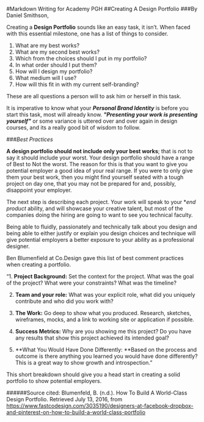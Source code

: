 #Markdown Writing for Academy PGH
##Creating A Design Portfolio
###By Daniel Smithson,

Creating a **Design Portfolio** sounds like an easy task, it isn’t. When faced with this essential milestone, one has a list of things to consider.

1.	What are my best works?
2.	What are my second best works?
3.	Which from the choices should I put in my portfolio?
4.	In what order should I put them?
5.	How will I design my portfolio?
6.	What medium will I use?
7.	How will this fit in with my current self-branding?

These are all questions a person will to ask him or herself in this task.

It is imperative to know what your __*Personal Brand Identity*__ is before you start this task, most will already know.
__*"Presenting your work is presenting yourself"*__ or some variance is uttered over and over again in design courses, and its a really good bit of wisdom to follow.

###*Best Practices*

**A design portfolio should not include only your best works**; that is not to say it should include your worst.  Your design portfolio should have a range of Best to Not the worst. The reason for this is that you want to give you potential employer a good idea of your real range.  If you were to only give them your best work, then you might find yourself seated with a tough project on day one, that you may not be prepared for and, possibly, disappoint your employer. 

The next step is describing each project.  Your work will speak to your **end product* ability, and will showcase your creative talent, but most of the companies doing the hiring are going to want to see you technical faculty.  

Being able to fluidly, passionately and technically talk about you design and being able to either justify or explain you design choices and technique will give potential employers a better exposure to your ability as a professional designer.

Ben Blumenfield at Co.Design gave this list of best comment practices when creating a portfolio.


“1. **Project Background:** Set the context for the project. What was the goal of the project? What were your constraints? What was the timeline?

2. **Team and your role:** What was your explicit role, what did you uniquely contribute and who did you work with?

3. **The Work:** Go deep to show what you produced. Research, sketches, wireframes, mocks, and a link to working site or application if possible.

4. **Success Metrics:** Why are you showing me this project? Do you have any results that show this project achieved its intended goal?

5. **What You Would Have Done Differently: **Based on the process and outcome is there anything you learned you would have done differently? This is a great way to show growth and introspection.”

This short breakdown should give you a head start in creating a solid portfolio to show potential employers.

######Source cited:
Blumenfeld, B. (n.d.). How To Build A World-Class Design Portfolio. Retrieved July 13, 2016, from https://www.fastcodesign.com/3035190/designers-at-facebook-dropbox-and-pinterest-on-how-to-build-a-world-class-portfolio



